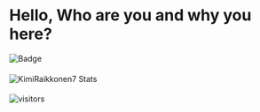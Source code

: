 # Hello, Who are you and why you here?
![Badge](https://img.shields.io/badge/(MA)FIA-Staff-informational?style=for-the-badge&logo=appveyor&logo=)

####
![KimiRaikkonen7 Stats](https://github-readme-stats.vercel.app/api?username=KimiRaikkonen7&theme=tokyonight&show_icons=true)
####
![visitors](https://visitor-badge.glitch.me/badge?page_id=KimiRaikkonen7.KimiRaikkonen7)
<!---
deanaltha/deanaltha is a ✨ special ✨ repository because its `README.md` (this file) appears on your GitHub profile.
You can click the Preview link to take a look at your changes.
--->
